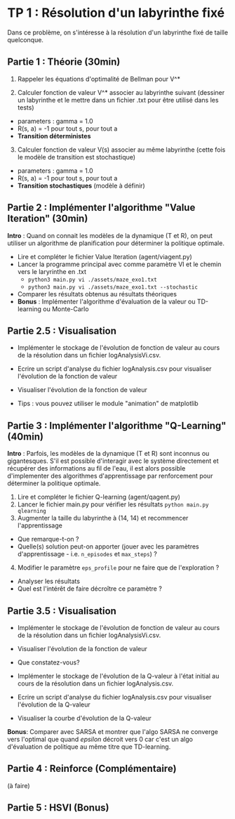 # TP 1 : Résolution d'un labyrinthe fixé

Dans ce problème, on s'intéresse à la résolution d'un labyrinthe fixé de taille quelconque.

## Partie 1 : Théorie (30min)

1. Rappeler les équations d'optimalité de Bellman pour V^*

2. Calculer fonction de valeur V^* associer au labyrinthe suivant (dessiner un labyrinthe et le mettre dans un fichier .txt pour être utilisé dans les tests)
  - parameters : gamma = 1.0
  - R(s, a) = -1 pour tout s, pour tout a
  - **Transition déterministes** 

3. Calculer fonction de valeur V(s) associer au même labyrinthe (cette fois le modèle de transition est stochastique)
  - parameters : gamma = 1.0
  - R(s, a) = -1 pour tout s, pour tout a
  - **Transition stochastiques** (modèle à définir) 

## Partie 2 : Implémenter l'algorithme "Value Iteration" (30min)

**Intro** : Quand on connait les modèles de la dynamique (T et R), on peut utiliser un algorithme de planification 
pour déterminer la politique optimale.

- Lire et compléter le fichier Value Iteration (agent/viagent.py)
- Lancer la programme principal avec comme paramètre VI et le chemin vers le laryrinthe en .txt
  - `python3 main.py vi ./assets/maze_exo1.txt`
  - `python3 main.py vi ./assets/maze_exo1.txt --stochastic`
- Comparer les résultats obtenus au résultats théoriques
- **Bonus** : Implémenter l'algorithme d'évaluation de la valeur ou TD-learning ou Monte-Carlo

## Partie 2.5 : Visualisation

- Implémenter le stockage de l'évolution de fonction de valeur au cours de la résolution dans un fichier logAnalysisVi.csv.
- Ecrire un script d'analyse du fichier logAnalysis.csv pour visualiser l'évolution de la fonction de valeur
- Visualiser l'évolution de la fonction de valeur

- Tips : vous pouvez utiliser le module "animation" de matplotlib

## Partie 3 : Implémenter l'algorithme "Q-Learning" (40min)

**Intro** : Parfois, les modèles de la dynamique (T et R) sont inconnus ou gigantesques. S'il est possible d'interagir avec le système directement et récupérer 
des informations au fil de l'eau, il est alors possible d'implementer des algorithmes d'apprentissage par renforcement pour déterminer la politique optimale.

1. Lire et compléter le fichier Q-learning (agent/qagent.py)
2. Lancer le fichier main.py pour vérifier les résultats `python main.py qlearning`
3. Augmenter la taille du labyrinthe à (14, 14) et recommencer l'apprentissage 
  - Que remarque-t-on ?
  - Quelle(s) solution peut-on apporter (jouer avec les paramètres d'apprentissage - i.e. `n_episodes` et `max_steps`) ?
4. Modifier le paramètre `eps_profile` pour ne faire que de l'exploration ?
  - Analyser les résultats
  - Quel est l'intérêt de faire décroître ce paramètre ?

## Partie 3.5 : Visualisation

- Implémenter le stockage de l'évolution de fonction de valeur au cours de la résolution dans un fichier logAnalysisVi.csv.
- Visualiser l'évolution de la fonction de valeur
- Que constatez-vous?

- Implémenter le stockage de l'évolution de la Q-valeur à l'état initial au cours de la résolution dans un fichier logAnalysis.csv.
- Ecrire un script d'analyse du fichier logAnalysis.csv pour visualiser l'évolution de la Q-valeur
- Visualiser la courbe d'évolution de la Q-valeur

**Bonus**: Comparer avec SARSA et montrer que l'algo SARSA ne converge vers l'optimal que quand *epsilon* décroit vers 0 car c'est un algo d'évaluation de politique au même titre que TD-learning.

## Partie 4 : Reinforce (Complémentaire)
(à faire)

## Partie 5 : HSVI (Bonus)
